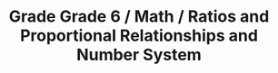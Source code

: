 ---
title: "Grade Grade 6 / Math / Ratios and Proportional Relationships and Number System"
subject: "math"
grade: "6"
area: "rprns"
next_steps:
  - instructions: "With your student, look at the price and the net weight of boxes of cereal. Decide which cereal costs the least per ounce. Find the temperatures of 5 cities (some negative) to analyze on a number line, and examine absolute value as a distance. "
  - instructions: "With your student, discuss why you would rewrite expressions in different forms; for example, to visualize percentage increases. "
  - instructions: "With your student, solve multi-step problems with three-dimensional figures; for example, the volume of a cylinder given its height and surface area. "
  - instructions: "With your student, solve multi-step problems using different mathematical models and discuss the advantages of each model. ∙With your student, discuss complex problems that were solved incorrectly. Develop explanations for better solution paths."
---